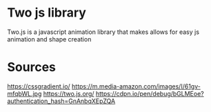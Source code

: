 # Two js library
Two.js is a javascript animation library that makes allows for easy js animation and shape creation
# Sources
https://cssgradient.io/
https://m.media-amazon.com/images/I/61gv-mfqbWL.jpg
https://two.js.org/
https://cdpn.io/pen/debug/bGLMEoe?authentication_hash=GnAnbqXEpZQA